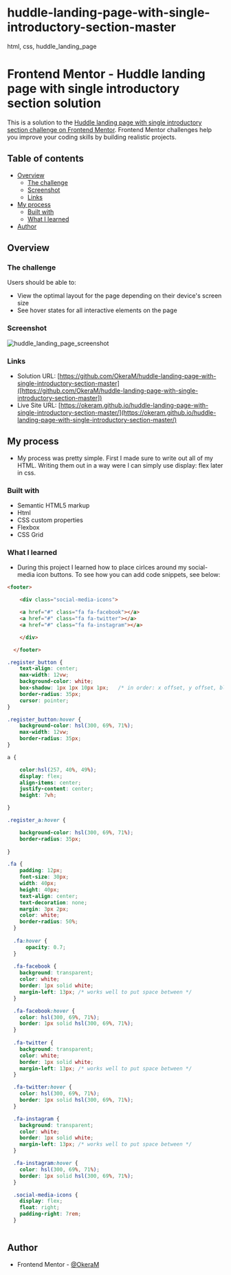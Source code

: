 # huddle-landing-page-with-single-introductory-section-master
html, css, huddle_landing_page

# Frontend Mentor - Huddle landing page with single introductory section solution

This is a solution to the [Huddle landing page with single introductory section challenge on Frontend Mentor](https://www.frontendmentor.io/challenges/huddle-landing-page-with-a-single-introductory-section-B_2Wvxgi0). Frontend Mentor challenges help you improve your coding skills by building realistic projects. 

## Table of contents

- [Overview](#overview)
  - [The challenge](#the-challenge)
  - [Screenshot](#screenshot)
  - [Links](#links)
- [My process](#my-process)
  - [Built with](#built-with)
  - [What I learned](#what-i-learned)
- [Author](#author)



## Overview

### The challenge

Users should be able to:

- View the optimal layout for the page depending on their device's screen size
- See hover states for all interactive elements on the page

### Screenshot

![huddle_landing_page_screenshot](https://user-images.githubusercontent.com/76667866/174894519-fa7c17be-78af-4337-b823-88fe74e51d53.png)

### Links

- Solution URL: [https://github.com/OkeraM/huddle-landing-page-with-single-introductory-section-master]([https://github.com/OkeraM/huddle-landing-page-with-single-introductory-section-master])
- Live Site URL: [https://okeram.github.io/huddle-landing-page-with-single-introductory-section-master/](https://okeram.github.io/huddle-landing-page-with-single-introductory-section-master/)

## My process

- My process was pretty simple. First I made sure to write out all of my HTML. Writing them out in a way were I can simply use display: flex later in css. 

### Built with

- Semantic HTML5 markup
- Html
- CSS custom properties
- Flexbox
- CSS Grid

### What I learned

- During this project I learned how to place cirlces around my social-media icon buttons.
To see how you can add code snippets, see below:

```html
<footer>

    <div class="social-media-icons">

    <a href="#" class="fa fa-facebook"></a>
    <a href="#" class="fa fa-twitter"></a>
    <a href="#" class="fa fa-instagram"></a>

    </div>

  </footer>
```
```css
.register_button {
    text-align: center;
    max-width: 12vw;
    background-color: white;
    box-shadow: 1px 1px 10px 1px;   /* in order: x offset, y offset, blur size, spread size, color */
    border-radius: 35px;
    cursor: pointer;
}

.register_button:hover {
    background-color: hsl(300, 69%, 71%);
    max-width: 12vw;
    border-radius: 35px;
}

a {

    color:hsl(257, 40%, 49%);
    display: flex;
    align-items: center;
    justify-content: center;
    height: 7vh;

}

.register_a:hover {

    background-color: hsl(300, 69%, 71%);
    border-radius: 35px;
    
}

.fa {
    padding: 12px;
    font-size: 30px;
    width: 40px;
    height: 40px;
    text-align: center;
    text-decoration: none;
    margin: 3px 2px;
    color: white;
    border-radius: 50%;
  }
  
  .fa:hover {
      opacity: 0.7;
  }
  
  .fa-facebook {
    background: transparent;
    color: white;
    border: 1px solid white;
    margin-left: 13px; /* works well to put space between */
  }

  .fa-facebook:hover {
    color: hsl(300, 69%, 71%);
    border: 1px solid hsl(300, 69%, 71%);
  }
  
  .fa-twitter {
    background: transparent;
    color: white;
    border: 1px solid white;
    margin-left: 13px; /* works well to put space between */
  }

  .fa-twitter:hover {
    color: hsl(300, 69%, 71%);
    border: 1px solid hsl(300, 69%, 71%);
  }

  .fa-instagram {
    background: transparent;
    color: white;
    border: 1px solid white;
    margin-left: 13px; /* works well to put space between */
  }

  .fa-instagram:hover {
    color: hsl(300, 69%, 71%);
    border: 1px solid hsl(300, 69%, 71%);
  }

  .social-media-icons {
    display: flex;
    float: right;
    padding-right: 7rem;
  }

```
```
```

## Author

- Frontend Mentor - [@OkeraM](https://www.frontendmentor.io/profile/OkeraM)

